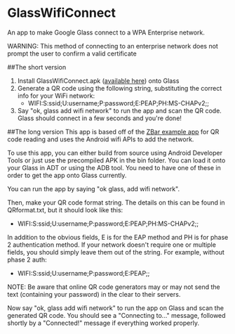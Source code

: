 GlassWifiConnect
================

An app to make Google Glass connect to a WPA Enterprise network.

WARNING: This method of connecting to an enterprise network does not prompt the user to confirm a valid certificate


##The short version

1. Install GlassWifiConnect.apk ([available here](https://github.com/jzplusplus/GlassWifiConnect/raw/master/bin/GlassWifiConnect.apk)) onto Glass
2. Generate a QR code using the following string, substituting the correct info for your WiFi network:  
    * WIFI:S:ssid;U:username;P:password;E:PEAP;PH:MS-CHAPv2;;
3. Say "ok, glass add wifi network" to run the app and scan the QR code. Glass should connect in a few seconds and you're done!


##The long version
This app is based off of the [ZBar example app](https://github.com/ZBar/ZBar) for QR code reading and
uses the Android wifi APIs to add the network.

To use this app, you can either build from source using Android Developer Tools or just use the precompiled APK in the
bin folder. You can load it onto your Glass in ADT or using the ADB tool. You need to have one of these in order to get
the app onto Glass currently.

You can run the app by saying "ok glass, add wifi network".

Then, make your QR code format string. The details on this can be found in QRformat.txt, but it should look like this:  
* WIFI:S:ssid;U:username;P:password;E:PEAP;PH:MS-CHAPv2;;

In addition to the obvious fields, E is for the EAP method and PH is for phase 2 authentication method. If your network
doesn't require one or multiple fields, you should simply leave them out of the string. For example, without phase 2 auth:  
* WIFI:S:ssid;U:username;P:password;E:PEAP;;

NOTE: Be aware that online QR code generators may or may not send the text (containing your password) in the clear to their servers.
    
Now say "ok, glass add wifi network" to run the app on Glass and scan the generated QR code. You should see a "Connecting to..." message, followed shortly by
a "Connected!" message if everything worked properly.
